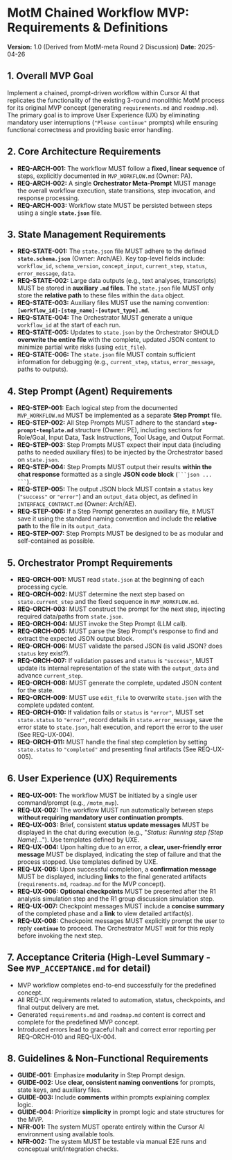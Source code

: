 # MotM Chained Workflow MVP: Requirements & Definitions

**Version:** 1.0 (Derived from MotM-meta Round 2 Discussion)
**Date:** 2025-04-26

## 1. Overall MVP Goal

Implement a chained, prompt-driven workflow within Cursor AI that replicates the functionality of the existing 3-round monolithic MotM process for its original MVP concept (generating `requirements.md` and `roadmap.md`). The primary goal is to improve User Experience (UX) by eliminating mandatory user interruptions (`"Please continue"` prompts) while ensuring functional correctness and providing basic error handling.

## 2. Core Architecture Requirements

*   **REQ-ARCH-001:** The workflow MUST follow a **fixed, linear sequence** of steps, explicitly documented in `MVP_WORKFLOW.md` (Owner: PA).
*   **REQ-ARCH-002:** A single **Orchestrator Meta-Prompt** MUST manage the overall workflow execution, state transitions, step invocation, and response processing.
*   **REQ-ARCH-003:** Workflow state MUST be persisted between steps using a single **`state.json`** file.

## 3. State Management Requirements

*   **REQ-STATE-001:** The `state.json` file MUST adhere to the defined **`state.schema.json`** (Owner: Arch/AE). Key top-level fields include: `workflow_id`, `schema_version`, `concept_input`, `current_step`, `status`, `error_message`, `data`.
*   **REQ-STATE-002:** Large data outputs (e.g., text analyses, transcripts) MUST be stored in **auxiliary `.md` files**. The `state.json` file MUST only store the **relative path** to these files within the `data` object.
*   **REQ-STATE-003:** Auxiliary files MUST use the naming convention: **`[workflow_id]-[step_name]-[output_type].md`**.
*   **REQ-STATE-004:** The Orchestrator MUST generate a unique `workflow_id` at the start of each run.
*   **REQ-STATE-005:** Updates to `state.json` by the Orchestrator SHOULD **overwrite the entire file** with the complete, updated JSON content to minimize partial write risks (using `edit_file`).
*   **REQ-STATE-006:** The `state.json` file MUST contain sufficient information for debugging (e.g., `current_step`, `status`, `error_message`, paths to outputs).

## 4. Step Prompt (Agent) Requirements

*   **REQ-STEP-001:** Each logical step from the documented `MVP_WORKFLOW.md` MUST be implemented as a separate **Step Prompt** file.
*   **REQ-STEP-002:** All Step Prompts MUST adhere to the standard **`step-prompt-template.md`** structure (Owner: PE), including sections for Role/Goal, Input Data, Task Instructions, Tool Usage, and Output Format.
*   **REQ-STEP-003:** Step Prompts MUST expect their input data (including paths to needed auxiliary files) to be injected by the Orchestrator based on `state.json`.
*   **REQ-STEP-004:** Step Prompts MUST output their results **within the chat response** formatted as a single **JSON code block** (` ```json ... ``` `).
*   **REQ-STEP-005:** The output JSON block MUST contain a `status` key (`"success"` or `"error"`) and an `output_data` object, as defined in `INTERFACE_CONTRACT.md` (Owner: Arch/AE).
*   **REQ-STEP-006:** If a Step Prompt generates an auxiliary file, it MUST save it using the standard naming convention and include the **relative path** to the file in its `output_data`.
*   **REQ-STEP-007:** Step Prompts MUST be designed to be as modular and self-contained as possible.

## 5. Orchestrator Prompt Requirements

*   **REQ-ORCH-001:** MUST read `state.json` at the beginning of each processing cycle.
*   **REQ-ORCH-002:** MUST determine the next step based on `state.current_step` and the fixed sequence in `MVP_WORKFLOW.md`.
*   **REQ-ORCH-003:** MUST construct the prompt for the next step, injecting required data/paths from `state.json`.
*   **REQ-ORCH-004:** MUST invoke the Step Prompt (LLM call).
*   **REQ-ORCH-005:** MUST parse the Step Prompt's response to find and extract the expected JSON output block.
*   **REQ-ORCH-006:** MUST validate the parsed JSON (is valid JSON? does `status` key exist?).
*   **REQ-ORCH-007:** If validation passes and `status` is `"success"`, MUST update its internal representation of the state with the `output_data` and advance `current_step`.
*   **REQ-ORCH-008:** MUST generate the complete, updated JSON content for the state.
*   **REQ-ORCH-009:** MUST use `edit_file` to overwrite `state.json` with the complete updated content.
*   **REQ-ORCH-010:** If validation fails or `status` is `"error"`, MUST set `state.status` to `"error"`, record details in `state.error_message`, save the error state to `state.json`, halt execution, and report the error to the user (See REQ-UX-004).
*   **REQ-ORCH-011:** MUST handle the final step completion by setting `state.status` to `"completed"` and presenting final artifacts (See REQ-UX-005).

## 6. User Experience (UX) Requirements

*   **REQ-UX-001:** The workflow MUST be initiated by a single user command/prompt (e.g., `/motm_mvp`).
*   **REQ-UX-002:** The workflow MUST run automatically between steps **without requiring mandatory user continuation prompts**.
*   **REQ-UX-003:** Brief, consistent **status update messages** MUST be displayed in the chat during execution (e.g., "*Status: Running step [Step Name]...*"). Use templates defined by UXE.
*   **REQ-UX-004:** Upon halting due to an error, a **clear, user-friendly error message** MUST be displayed, indicating the step of failure and that the process stopped. Use templates defined by UXE.
*   **REQ-UX-005:** Upon successful completion, a **confirmation message** MUST be displayed, including **links** to the final generated artifacts (`requirements.md`, `roadmap.md` for the MVP concept).
*   **REQ-UX-006:** **Optional checkpoints** MUST be presented after the R1 analysis simulation step and the R1 group discussion simulation step.
*   **REQ-UX-007:** Checkpoint messages MUST include a **concise summary** of the completed phase and a **link** to view detailed artifact(s).
*   **REQ-UX-008:** Checkpoint messages MUST explicitly prompt the user to reply **`continue`** to proceed. The Orchestrator MUST wait for this reply before invoking the next step.

## 7. Acceptance Criteria (High-Level Summary - See `MVP_ACCEPTANCE.md` for detail)

*   MVP workflow completes end-to-end successfully for the predefined concept.
*   All REQ-UX requirements related to automation, status, checkpoints, and final output delivery are met.
*   Generated `requirements.md` and `roadmap.md` content is correct and complete for the predefined MVP concept.
*   Introduced errors lead to graceful halt and correct error reporting per REQ-ORCH-010 and REQ-UX-004.

## 8. Guidelines & Non-Functional Requirements

*   **GUIDE-001:** Emphasize **modularity** in Step Prompt design.
*   **GUIDE-002:** Use **clear, consistent naming conventions** for prompts, state keys, and auxiliary files.
*   **GUIDE-003:** Include **comments** within prompts explaining complex logic.
*   **GUIDE-004:** Prioritize **simplicity** in prompt logic and state structures for the MVP.
*   **NFR-001:** The system MUST operate entirely within the Cursor AI environment using available tools.
*   **NFR-002:** The system MUST be testable via manual E2E runs and conceptual unit/integration checks. 